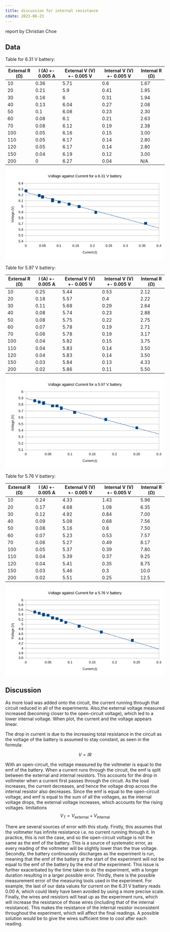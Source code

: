 ```yaml
---
title: discussion for internal resistance
cdate: 2023-08-23
---
```


report by Christian Choe

## Data

Table for 6.31 V battery:

| External R (Ω) | I (A) +- 0.005 A | External V (V) +- 0.005 V | Internal V (V) +- 0.005 V | Internal R (Ω) |
| -------------- | ---------------- | ------------------------- | ------------------------- | -------------- |
| 10             | 0.36             | 5.71                      | 0.6                       | 1.67           |
| 20             | 0.21             | 5.9                       | 0.41                      | 1.95           |
| 30             | 0.16             | 6                         | 0.31                      | 1.94           |
| 40             | 0.13             | 6.04                      | 0.27                      | 2.08           |
| 50             | 0.1              | 6.08                      | 0.23                      | 2.30           |
| 60             | 0.08             | 6.1                       | 0.21                      | 2.63           |
| 70             | 0.08             | 6.12                      | 0.19                      | 2.38           |
| 100            | 0.05             | 6.16                      | 0.15                      | 3.00           |
| 110            | 0.05             | 6.17                      | 0.14                      | 2.80           |
| 120            | 0.05             | 6.17                      | 0.14                      | 2.80           |
| 150            | 0.04             | 6.19                      | 0.12                      | 3.00           |
| 200            | 0                | 6.27                      | 0.04                      | N/A            |

![](assets/voltage-against-current-6-31.png)

Table for 5.97 V battery:

| External R (Ω) | I (A) +- 0.005 A | External V (V) +- 0.005 V | Internal V (V) +- 0.005 V | Internal R (Ω) |
| -------------- | ---------------- | ------------------------- | ------------------------- | -------------- |
| 10             | 0.25             | 5.44                      | 0.53                      | 2.12           |
| 20             | 0.18             | 5.57                      | 0.4                       | 2.22           |
| 30             | 0.11             | 5.68                      | 0.29                      | 2.64           |
| 40             | 0.08             | 5.74                      | 0.23                      | 2.88           |
| 50             | 0.08             | 5.75                      | 0.22                      | 2.75           |
| 60             | 0.07             | 5.78                      | 0.19                      | 2.71           |
| 70             | 0.06             | 5.78                      | 0.19                      | 3.17           |
| 100            | 0.04             | 5.82                      | 0.15                      | 3.75           |
| 110            | 0.04             | 5.83                      | 0.14                      | 3.50           |
| 120            | 0.04             | 5.83                      | 0.14                      | 3.50           |
| 150            | 0.03             | 5.84                      | 0.13                      | 4.33           |
| 200            | 0.02             | 5.86                      | 0.11                      | 5.50           |

![](assets/voltage-against-current-5-97.png)

Table for 5.76 V battery:

| External R (Ω) | I (A) +- 0.005 A | External V (V) +- 0.005 V | Internal V (V) +- 0.005 V | Internal R (Ω) |
| -------------- | ---------------- | ------------------------- | ------------------------- | -------------- |
| 10             | 0.24             | 4.33                      | 1.43                      | 5.96           |
| 20             | 0.17             | 4.68                      | 1.08                      | 6.35           |
| 30             | 0.12             | 4.92                      | 0.84                      | 7.00           |
| 40             | 0.09             | 5.08                      | 0.68                      | 7.56           |
| 50             | 0.08             | 5.16                      | 0.6                       | 7.50           |
| 60             | 0.07             | 5.23                      | 0.53                      | 7.57           |
| 70             | 0.06             | 5.27                      | 0.49                      | 8.17           |
| 100            | 0.05             | 5.37                      | 0.39                      | 7.80           |
| 110            | 0.04             | 5.39                      | 0.37                      | 9.25           |
| 120            | 0.04             | 5.41                      | 0.35                      | 8.75           |
| 150            | 0.03             | 5.46                      | 0.3                       | 10.0           |
| 200            | 0.02             | 5.51                      | 0.25                      | 12.5           |

![](assets/voltage-against-current-5-76.png)

## Discussion

As more load was added onto the circuit, the current running through that circuit reduced in all of the experiments. Also,the external voltage measured increased (becoming closer to the open-circuit voltage), which led to a lower internal voltage. When plot, the current and the voltage appears linear.

The drop in current is due to the increasing total resistance in the circuit as the voltage of the battery is assumed to stay constant, as seen in the formula:

$$V=IR$$

With an open-circuit, the voltage measured by the voltmeter is equal to the emf of the battery. When a current runs through the circuit, the emf is split between the external and internal resistors. This accounts for the drop in voltmeter when a current first passes through the circuit. As the load increases, the current decreases, and hence the voltage drop across the internal resistor also decreases. Since the emf is equal to the open-circuit voltage, and emf is equal to the sum of all the voltages, as the internal voltage drops, the external voltage increases, which accounts for the rising voltages.
limitations
$$V_{T}=V_{\text{external}}+V_{\text{internal}}$$

There are several sources of error with this study. Firstly, this assumes that the voltmeter has infinite resistance i.e. no current running through it. In practice, this is not the case, and so the open-circuit voltage is not the same as the emf of the battery. This is a source of systematic error, as every reading of the voltmeter will be slightly lower than the true voltage. Secondly, the battery continuously discharges as the experiment is run, meaning that the emf of the battery at the start of the experiment will not be equal to the emf of the battery by the end of the experiment. This issue is further exacerbated by the time taken to do the experiment, with a longer duration resulting in a larger possible error. Thirdly, there is the possible measurement error of the measuring tools used in the experiment. For example, the last of our data values for current on the 6.31 V battery reads 0.00 A, which could likely have been avoided by using a more precise scale. Finally, the wires and resistors will heat up as the experiment runs, which will increase the resistance of those wires (including that of the internal resistance). This makes the resistance of the internal resistor inconsistent throughout the experiment, which will affect the final readings. A possible solution would be to give the wires sufficient time to cool after each reading.
